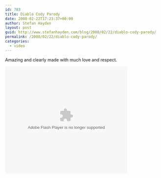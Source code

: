 ```yaml
---
id: 783
title: Diablo Cody Parody
date: 2008-02-22T17:23:37+00:00
author: Stefan Hayden
layout: post
guid: http://www.stefanhayden.com/blog/2008/02/22/diablo-cody-parody/
permalink: /2008/02/22/diablo-cody-parody/
categories:
  - video
---
```

Amazing and clearly made with much love and respect.

<object width="400" height="350"><param name="allowFullScreen" value="true" /><param name="movie" value="http://www.superdeluxe.com/static/swf/share_vidplayer.swf" /><param name="FlashVars" value="id=D81F2344BF5AC7BBFF21362306D9846A08EA432DC50D4844" /><embed src="http://www.superdeluxe.com/static/swf/share_vidplayer.swf" FlashVars="id=D81F2344BF5AC7BBFF21362306D9846A08EA432DC50D4844" type="application/x-shockwave-flash" width="400" height="350" allowFullScreen="true" ></embed></object>